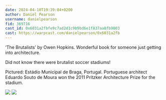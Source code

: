 ```yaml
---
date: 2024-04-10T19:39:04+0200
author: Daniel Pearson
username: danielpearson
fid: 369716
cast_id: 0x6031a2fbfe9c7ad2d1c9b9bd6e1f837aa8fb9003
cast: https://warpcast.com/danielpearson/0x6031a2fb
---
```

‘The Brutalists’ by Owen Hopkins. Wonderful book for someone just getting into architecture.   
  
Did not know there were brutalist soccer stadiums!   
  
Pictured: Estádio Municipal de Braga, Portugal. Portuguese architect Eduardo Souto de Moura won the 2011 Pritzker Architecture Prize for the stadium.  

![](https://imagedelivery.net/BXluQx4ige9GuW0Ia56BHw/468f29d8-77fb-41f6-690e-45d7a2a71700/original)
![](https://imagedelivery.net/BXluQx4ige9GuW0Ia56BHw/42f889d0-fef5-4965-89c0-b52c24c3dd00/original)